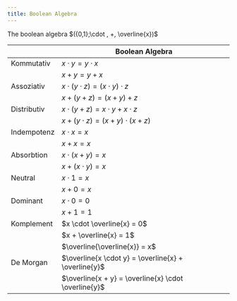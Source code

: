 ```yaml
---
title: Boolean Algebra
---
```


The boolean algebra $({0,1};\cdot , +, \overline{x})$

|               | Boolean Algebra             |
|---------------|-----------------------------|
|Kommutativ     | $x \cdot y = y \cdot x$                     |
|               | $x + y = y + x$                             |
|Assoziativ     | $x \cdot (y \cdot z) = (x \cdot y) \cdot z$ |
|               | $x + (y + z) = (x + y) + z$                 |
|Distributiv    | $x \cdot (y + z) = x \cdot y + x \cdot z$   |
|               | $x + (y \cdot z) = (x + y) \cdot (x + z)$   |
|Indempotenz    | $x \cdot x = x$                             |
|               | $x + x = x$                                 |
|Absorbtion     | $x \cdot (x+y) = x$                         |
|               | $x + (x \cdot y) = x$                       |
|Neutral        | $x \cdot 1 = x$                             |
|               | $x + 0 = x$                                 |
|Dominant		| $x \cdot 0 = 0$                             |
|               | $x + 1 = 1$                                 |
|Komplement     | $x \cdot \overline{x} = 0$                  |
|               | $x + \overline{x} = 1$                      |
|               | $\overline{\overline{x}} = x$               |
| De Morgan     | $\overline{x \cdot y} = \overline{x} + \overline{y}$ |
|               | $\overline{x + y} = \overline{x} \cdot \overline{y}$ |


